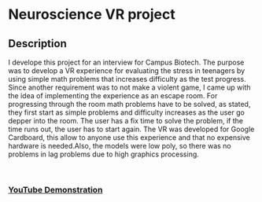 <h1>Neuroscience VR project</h1>

<h2>Description</h2>

I develope this project for an interview for Campus Biotech. The purpose was to develop a VR experience for evaluating the stress in teenagers by using simple math problems that increases difficulty as the test progress. Since another requirement was to not make a violent game, I came up with the idea of implementing the experience as an escape room. For progressing through the room math problems have to be solved, as stated, they first start as simple problems and difficulty increases as the user go depper into the room. The user has a fix time to solve the problem, if the time runs out, the user has to start again. The VR was developed for Google Cardboard, this allow to anyone use this experience and that no expensive hardware is needed.Also, the models were low poly, so there was no problems in lag problems due to high graphics processing.   

<br />

 ### [YouTube Demonstration](https://youtu.be/KuipbcLOgdE)

